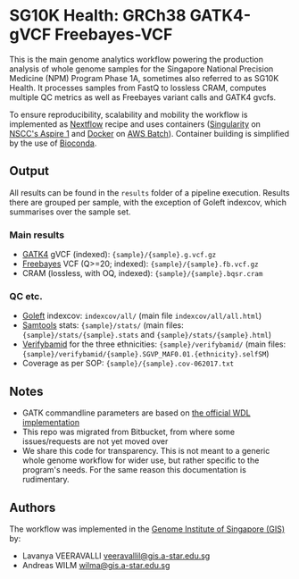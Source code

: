 # SG10K Health: GRCh38 GATK4-gVCF Freebayes-VCF

This is the main genome analytics workflow powering the production analysis of whole genome samples
for the Singapore National Precision Medicine (NPM) Program Phase 1A, sometimes also referred to as SG10K
Health. It processes samples from FastQ to lossless CRAM, computes multiple QC metrics as well as Freebayes
variant calls and GATK4 gvcfs.

To ensure reproducibility, scalability and mobility the workflow is implemented as [Nextflow](https://www.nextflow.io/) recipe and uses containers
([Singularity](https://www.sylabs.io/docs/) on [NSCC's Aspire 1](https://www.nscc.sg/about-nscc/our-facilityaspire-1/) and [Docker](https://www.docker.com) on
[AWS Batch](https://aws.amazon.com/batch/)). Container building is simplified by the use of
[Bioconda](https://bioconda.github.io/).




## Output

All results can be found in the `results` folder of a pipeline
execution. Results there are grouped per sample, with the exception of
Goleft indexcov, which summarises over the sample set.

### Main results

- [GATK4](https://software.broadinstitute.org/gatk/gatk4) gVCF (indexed): `{sample}/{sample}.g.vcf.gz`
- [Freebayes](https://github.com/ekg/freebayes) VCF (Q>=20; indexed): `{sample}/{sample}.fb.vcf.gz`
- CRAM (lossless, with OQ, indexed): `{sample}/{sample}.bqsr.cram`

### QC etc.

- [Goleft](https://github.com/brentp/goleft) indexcov: `indexcov/all/` (main file `indexcov/all/all.html`)
- [Samtools](http://www.htslib.org/doc/samtools.html) stats: `{sample}/stats/` (main files: `{sample}/stats/{sample}.stats` and `{sample}/stats/{sample}.html`)
- [Verifybamid](https://genome.sph.umich.edu/wiki/VerifyBamID) for the three ethnicities: `{sample}/verifybamid/` (main files: `{sample}/verifybamid/{sample}.SGVP_MAF0.01.{ethnicity}.selfSM`)
- Coverage as per SOP: `{sample}/{sample}.cov-062017.txt`


## Notes

- GATK commandline parameters are based on [the official WDL implementation](https://github.com/broadinstitute/wdl/tree/develop/scripts/broad_pipelines/germline-short-variant-discovery/gvcf-generation-per-sample/1.0.0)
- This repo was migrated from Bitbucket, from where some issues/requests are not yet moved over
- We share this code for transparency. This is not meant to a generic whole genome workflow for wider use, but rather specific to the program's needs.
 For the same reason this documentation is rudimentary.

## Authors

The workflow was implemented in the [Genome Institute of Singapore
(GIS)](https://www.a-star.edu.sg/gis) by:

- Lavanya VEERAVALLI <veeravallil@gis.a-star.edu.sg>
- Andreas WILM <wilma@gis.a-star.edu.sg>




